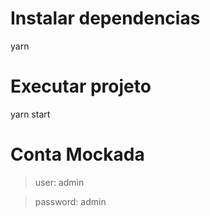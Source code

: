 # Instalar dependencias

yarn

# Executar projeto

yarn start

# Conta Mockada

> user: admin

> password: admin
